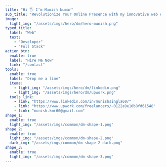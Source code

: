 ```yaml
---
title: "Hi 🖐 I’m Munish kumar"
sub_title: "Revolutionize Your Online Presence with my innovative web development expertise. Together, we'll build exceptional."
image:
  light_img: "/assets/imgs/hero/dm/hero-munish.png"
typed_title:
  label: "Web"
  text:
    - "Developer"
    - "Full Stack"
action_btn:
  enable: true
  label: "Hire Me Now"
  link: "/contact"
tools:
  enable: true
  label: "Drop me a line"
  items:
    - light_img: "/assets/imgs/hero/dm/linkedin.png"
    - light_img: "/assets/imgs/hero/dm/upwork.png"
  tools_link:
    - link: "https://www.linkedin.com/in/munishsingla60/"
    - link: "https://www.upwork.com/freelancers/~0122a9e10b8fd61548"
    - link: "munish.kmr60@gmail.com"
shape_1:
  enable: true
  light_img: "/assets/imgs/common/dm-shape-1.png"
shape_2:
  enable: true
  light_img: "/assets/imgs/common/dm-shape-2.png"
  dark_img: "/assets/imgs/common/dm-shape-2-dark.png"
shape_3:
  enable: true
  light_img: "/assets/imgs/common/dm-shape-3.png"
---
```

